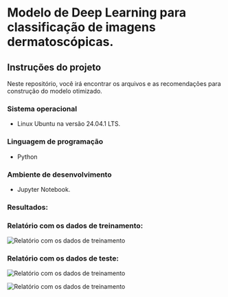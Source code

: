# Modelo de Deep Learning para classificação de imagens dermatoscópicas. 

## Instruções do projeto

Neste repositório, você irá encontrar os arquivos e as recomendações para construção do modelo otimizado.
 
### Sistema operacional

* Linux Ubuntu na versão 24.04.1 LTS.
 
### Linguagem de programação 

* Python 

### Ambiente de desenvolvimento

* Jupyter Notebook.
   
### Resultados:

### Relatório com os dados de treinamento:
 
![Relatório com os dados de treinamento](https://github.com/user-attachments/assets/a74592f4-1147-4854-968a-3d7d07d54e0a)

### Relatório com os dados de teste:
 
![Relatório com os dados de treinamento](https://github.com/user-attachments/assets/a74592f4-1147-4854-968a-3d7d07d54e0a)
 
![Relatório com os dados de treinamento](https://github.com/user-attachments/assets/a74592f4-1147-4854-968a-3d7d07d54e0a)




